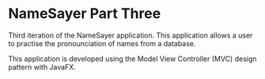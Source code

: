 # NameSayer Part Three
Third iteration of the NameSayer application. This application allows a user to practise the pronounciation of names from a database. 

This application is developed using the Model View Controller (MVC) design pattern with JavaFX.
